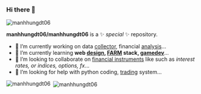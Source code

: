 ### Hi there 👋

<p align="left"> <img src="https://komarev.com/ghpvc/?username=manhhungdt06&label=Profile%20views&color=0e75b6&style=flat" alt="manhhungdt06" /> </p>

**manhhungdt06/manhhungdt06** is a ✨ _special_ ✨ repository.

- 🔭 I’m currently working on data [collector](https://scrapy.org/), financial [analysis](https://github.com/wesm/pydata-book)...
- 🌱 I’m currently learning **web [design](https://www.udemy.com/course/complete-web-designer-mobile-designer-zero-to-mastery), [FARM](https://www.udemy.com/course/fastapi-the-complete-course) stack, [gamedev](https://www.gamedev.tv/courses/1462117)**...
- 👯 I’m looking to collaborate on [financial instruments](https://www.investopedia.com/terms/f/financialinstrument.asp) like such as *interest rates, or indices, options, fx*...
- 🤔 I’m looking for help with python coding, [trading](https://github.com/darwinex/DarwinexLabs) system...

<p><img align="left" src="https://github-readme-stats.vercel.app/api/top-langs?username=manhhungdt06&show_icons=true&locale=en&layout=compact" alt="manhhungdt06" /></p>

<p>&nbsp;<img align="center" src="https://github-readme-stats.vercel.app/api?username=manhhungdt06&show_icons=true&locale=en" alt="manhhungdt06" /></p>
